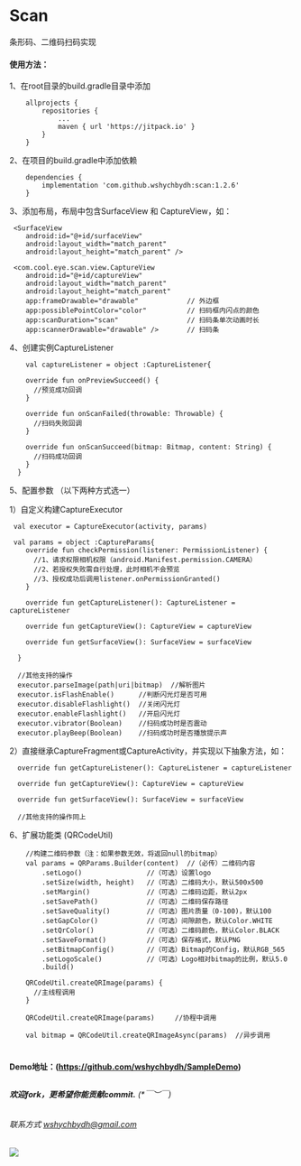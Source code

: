 # Scan

条形码、二维码扫码实现

#### 使用方法：

1、在root目录的build.gradle目录中添加
```
    allprojects {
        repositories {
            ...
            maven { url 'https://jitpack.io' }
        }
    }
```

2、在项目的build.gradle中添加依赖
```
    dependencies {
        implementation 'com.github.wshychbydh:scan:1.2.6'
    }
```

3、添加布局，布局中包含SurfaceView 和 CaptureView，如：
```
 <SurfaceView
    android:id="@+id/surfaceView"
    android:layout_width="match_parent"
    android:layout_height="match_parent" />

 <com.cool.eye.scan.view.CaptureView
    android:id="@+id/captureView"
    android:layout_width="match_parent"
    android:layout_height="match_parent"
    app:frameDrawable="drawable"            // 外边框
    app:possiblePointColor="color"          // 扫码框内闪点的颜色
    app:scanDuration="scan"                 // 扫码条单次动画时长
    app:scannerDrawable="drawable" />       // 扫码条
```

4、创建实例CaptureListener
```
    val captureListener = object :CaptureListener{

    override fun onPreviewSucceed() {
      //预览成功回调
    }
    
    override fun onScanFailed(throwable: Throwable) {
      //扫码失败回调
    }

    override fun onScanSucceed(bitmap: Bitmap, content: String) {
      //扫码成功回调
    }
  }
```

5、配置参数 （以下两种方式选一）

1）自定义构建CaptureExecutor

```   
 val executor = CaptureExecutor(activity, params)  
 
 val params = object :CaptureParams{
    override fun checkPermission(listener: PermissionListener) {
      //1、请求权限相机权限（android.Manifest.permission.CAMERA）
      //2、若授权失败需自行处理，此时相机不会预览
      //3、授权成功后调用listener.onPermissionGranted()
    }

    override fun getCaptureListener(): CaptureListener = captureListener

    override fun getCaptureView(): CaptureView = captureView

    override fun getSurfaceView(): SurfaceView = surfaceView
    
  }
  
  //其他支持的操作  
  executor.parseImage(path|uri|bitmap)  //解析图片
  executor.isFlashEnable()      //判断闪光灯是否可用
  executor.disableFlashlight()  //关闭闪光灯
  executor.enableFlashlight()   //开启闪光灯
  executor.vibrator(Boolean)    //扫码成功时是否震动
  executor.playBeep(Boolean)    //扫码成功时是否播放提示声
```

2）直接继承CaptureFragment或CaptureActivity，并实现以下抽象方法，如：
```
  override fun getCaptureListener(): CaptureListener = captureListener

  override fun getCaptureView(): CaptureView = captureView

  override fun getSurfaceView(): SurfaceView = surfaceView
    
  //其他支持的操作同上
```

6、扩展功能类 (QRCodeUtil)
```
    //构建二维码参数（注：如果参数无效，将返回null的bitmap）
    val params = QRParams.Builder(content)  //（必传）二维码内容 
        .setLogo()                //（可选）设置logo
        .setSize(width, height)   //（可选）二维码大小，默认500x500
        .setMargin()              //（可选）二维码边距，默认2px
        .setSavePath()            //（可选）二维码保存路径
        .setSaveQuality()         //（可选）图片质量（0-100)，默认100
        .setGapColor()            //（可选）间隙颜色，默认Color.WHITE
        .setQrColor()             //（可选）二维码颜色，默认Color.BLACK
        .setSaveFormat()          //（可选）保存格式，默认PNG
        .setBitmapConfig()        //（可选）Bitmap的Config，默认RGB_565
        .setLogoScale()           //（可选）Logo相对bitmap的比例，默认5.0
        .build()

    QRCodeUtil.createQRImage(params) {
      //主线程调用
    } 

    QRCodeUtil.createQRImage(params)     //协程中调用
    
    val bitmap = QRCodeUtil.createQRImageAsync(params)  //异步调用
    
```

#####   
 
**Demo地址：(https://github.com/wshychbydh/SampleDemo)**    
    
##

###### **欢迎fork，更希望你能贡献commit.** (*￣︶￣)    

###### 联系方式 wshychbydh@gmail.com

[![](https://jitpack.io/v/wshychbydh/scan.svg)](https://jitpack.io/#wshychbydh/scan)
